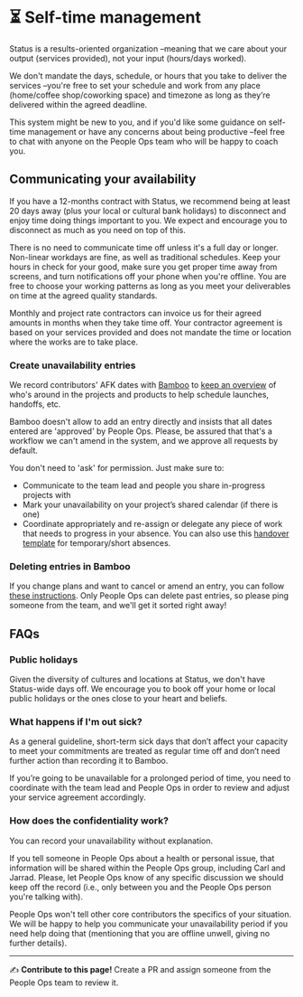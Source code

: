 # ⏳ Self-time management

Status is a results-oriented organization –meaning that we care about your output (services provided), not your input (hours/days worked). 

We don't mandate the days, schedule, or hours that you take to deliver the services –you're free to set your schedule and work from any place (home/coffee shop/coworking space) and timezone as long as they’re delivered within the agreed deadline.

This system might be new to you, and if you'd like some guidance on self-time management or have any concerns about being productive –feel free to chat with anyone on the People Ops team who will be happy to coach you.

## Communicating your availability

If you have a 12-months contract with Status, we recommend being at least 20 days away (plus your local or cultural bank holidays) to disconnect and enjoy time doing things important to you. We expect and encourage you to disconnect as much as you need on top of this. 

There is no need to communicate time off unless it's a full day or longer. Non-linear workdays are fine, as well as traditional schedules. Keep your hours in check for your good, make sure you get proper time away from screens, and turn notifications off your phone when you're offline. You are free to choose your working patterns as long as you meet your deliverables on time at the agreed quality standards. 

Monthly and project rate contractors can invoice us for their agreed amounts in months when they take time off. Your contractor agreement is based on your services provided and does not mandate the time or location where the works are to take place. 

### Create unavailability entries

We record contributors' AFK dates with [Bamboo](https://statusim.bamboohr.com/) to [keep an overview](https://statusim.bamboohr.com/calendar) of who's around in the projects and products to help schedule launches, handoffs, etc.

Bamboo doesn't allow to add an entry directly and insists that all dates entered are 'approved' by People Ops. Please, be assured that that's a workflow we can't amend in the system, and we approve all requests by default. 

You don't need to 'ask' for permission. Just make sure to:

* Communicate to the team lead and people you share in-progress projects with
* Mark your unavailability on your project’s shared calendar (if there is one)
* Coordinate appropriately and re-assign or delegate any piece of work that needs to progress in your absence. You can also use this [handover template](https://docs.google.com/spreadsheets/d/15pbTvWJf0luQflw1aRPtX7q00y89_h948Bf3Q861JDk/edit#gid=0) for temporary/short absences.

### Deleting entries in Bamboo

If you change plans and want to cancel or amend an entry, you can follow [these instructions](https://help.bamboohr.com/hc/en-us/articles/227886287-Update-or-Cancel-a-Time-Off-Request). Only People Ops can delete past entries, so please ping someone from the team, and we'll get it sorted right away!

## FAQs

### Public holidays

Given the diversity of cultures and locations at Status, we don't have Status-wide days off. We encourage you to book off your home or local public holidays or the ones close to your heart and beliefs. 

### What happens if I'm out sick?

As a general guideline, short-term sick days that don’t affect your capacity to meet your commitments are treated as regular time off and don’t need further action than recording it to Bamboo. 

If you’re going to be unavailable for a prolonged period of time, you need to coordinate with the team lead and People Ops in order to review and adjust your service agreement accordingly. 

### How does the confidentiality work?

You can record your unavailability without explanation. 

If you tell someone in People Ops about a health or personal issue, that information will be shared within the People Ops group, including Carl and Jarrad. Please, let People Ops know of any specific discussion we should keep off the record (i.e., only between you and the People Ops person you're talking with).

People Ops won't tell other core contributors the specifics of your situation. We will be happy to help you communicate your unavailability period if you need help doing that (mentioning that you are offline unwell, giving no further details).

*****

✍️ **Contribute to this page!** Create a PR and assign someone from the People Ops team to review it.
